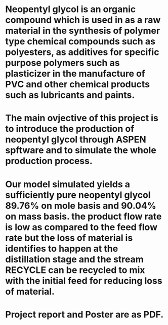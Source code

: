 # Neopentyl glycol is an organic compound which is used in as a raw material in the synthesis of polymer type chemical compounds such as polyesters, as additives for specific purpose polymers such as plasticizer in the manufacture of PVC and other chemical products such as lubricants and paints.
# The main ovjective of this project is to introduce the production of neopentyl glycol through ASPEN spftware and to simulate the whole production process. 
# Our model simulated yields a sufficiently pure neopentyl glycol 89.76% on mole basis and 90.04% on mass basis. the product flow rate is low as compared to the feed flow rate but the loss of material is identifies to happen at the distillation stage and the stream RECYCLE can be recycled to mix with the initial feed for reducing loss of material. 
# Project report and Poster are as PDF. 
